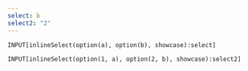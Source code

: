 ```yaml
---
select: b
select2: "2"
---
```


`INPUT[inlineSelect(option(a), option(b), showcase):select]`

`INPUT[inlineSelect(option(1, a), option(2, b), showcase):select2]`

